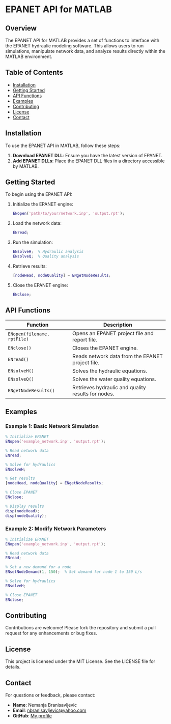 # EPANET API for MATLAB

## Overview

The EPANET API for MATLAB provides a set of functions to interface with the EPANET hydraulic modeling software. This allows users to run simulations, manipulate network data, and analyze results directly within the MATLAB environment.

## Table of Contents

- [Installation](#installation)
- [Getting Started](#getting-started)
- [API Functions](#api-functions)
- [Examples](#examples)
- [Contributing](#contributing)
- [License](#license)
- [Contact](#contact)

## Installation

To use the EPANET API in MATLAB, follow these steps:

1. **Download EPANET DLL**: Ensure you have the latest version of EPANET.
2. **Add EPANET DLLs**: Place the EPANET DLL files in a directory accessible by MATLAB.

## Getting Started

To begin using the EPANET API:

1. Initialize the EPANET engine:
   ```matlab
   ENopen('path/to/your/network.inp', 'output.rpt');
   ```

2. Load the network data:
   ```matlab
   ENread;
   ```

3. Run the simulation:
   ```matlab
   ENsolveH;  % Hydraulic analysis
   ENsolveQ;  % Quality analysis
   ```

4. Retrieve results:
   ```matlab
   [nodeHead, nodeQuality] = ENgetNodeResults;
   ```

5. Close the EPANET engine:
   ```matlab
   ENclose;
   ```

## API Functions

| Function                      | Description                                      |
|-------------------------------|--------------------------------------------------|
| `ENopen(filename, rptFile)`   | Opens an EPANET project file and report file.   |
| `ENclose()`                   | Closes the EPANET engine.                        |
| `ENread()`                    | Reads network data from the EPANET project file.|
| `ENsolveH()`                  | Solves the hydraulic equations.                  |
| `ENsolveQ()`                  | Solves the water quality equations.              |
| `ENgetNodeResults()`          | Retrieves hydraulic and quality results for nodes.|

## Examples

### Example 1: Basic Network Simulation

```matlab
% Initialize EPANET
ENopen('example_network.inp', 'output.rpt');

% Read network data
ENread;

% Solve for hydraulics
ENsolveH;

% Get results
[nodeHead, nodeQuality] = ENgetNodeResults;

% Close EPANET
ENclose;

% Display results
disp(nodeHead);
disp(nodeQuality);
```

### Example 2: Modify Network Parameters

```matlab
% Initialize EPANET
ENopen('example_network.inp', 'output.rpt');

% Read network data
ENread;

% Set a new demand for a node
ENsetNodeDemand(1, 150);  % Set demand for node 1 to 150 L/s

% Solve for hydraulics
ENsolveH;

% Close EPANET
ENclose;
```

## Contributing

Contributions are welcome! Please fork the repository and submit a pull request for any enhancements or bug fixes.

## License

This project is licensed under the MIT License. See the LICENSE file for details.

## Contact

For questions or feedback, please contact:

- **Name**: Nemanja Branisavljevic
- **Email**: nbranisavljevic@yahoo.com
- **GitHub**: [My profile](https://github.com/NemanjaBranisavljevic)
```
